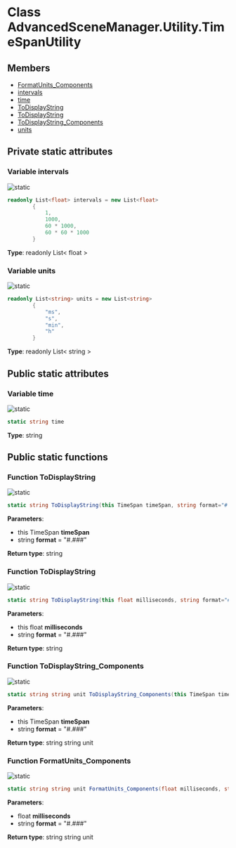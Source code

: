 <a id="Utility.TimeSpanUtility"></a>
# Class AdvancedSceneManager.Utility.TimeSpanUtility










## Members

* [FormatUnits\_Components](Utility.TimeSpanUtility.md#Utility.TimeSpanUtility_1aa5b8c698c40d38a44ef8e1302e993019)
* [intervals](Utility.TimeSpanUtility.md#Utility.TimeSpanUtility_1a5ea537da5482ecb836fb9d94573722aa)
* [time](Utility.TimeSpanUtility.md#Utility.TimeSpanUtility_1ace2b3e323b5dd5d54a71f6256698929c)
* [ToDisplayString](Utility.TimeSpanUtility.md#Utility.TimeSpanUtility_1a83b0f22fc10e52c7c333214d47c3aad2)
* [ToDisplayString](Utility.TimeSpanUtility.md#Utility.TimeSpanUtility_1a85cd3805c00cdb0ffdf1cf04dd506989)
* [ToDisplayString\_Components](Utility.TimeSpanUtility.md#Utility.TimeSpanUtility_1a22e7fa78212054a3c1a5f5087a2f168a)
* [units](Utility.TimeSpanUtility.md#Utility.TimeSpanUtility_1a879f23f35df4839a6efd95d30c61f2db)

## Private static attributes

<a id="Utility.TimeSpanUtility_1a5ea537da5482ecb836fb9d94573722aa"></a>
### Variable intervals


![][static]



```csharp
readonly List<float> intervals = new List<float>
        {
            1,
            1000,
            60 * 1000,
            60 * 60 * 1000
        }
```







**Type**: readonly List< float >





<a id="Utility.TimeSpanUtility_1a879f23f35df4839a6efd95d30c61f2db"></a>
### Variable units


![][static]



```csharp
readonly List<string> units = new List<string>
        {
            "ms",
            "s",
            "min",
            "h"
        }
```







**Type**: readonly List< string >





## Public static attributes

<a id="Utility.TimeSpanUtility_1ace2b3e323b5dd5d54a71f6256698929c"></a>
### Variable time


![][static]



```csharp
static string time
```







**Type**: string





## Public static functions

<a id="Utility.TimeSpanUtility_1a83b0f22fc10e52c7c333214d47c3aad2"></a>
### Function ToDisplayString


![][static]

```csharp
static string ToDisplayString(this TimeSpan timeSpan, string format="#.###")
```







**Parameters**:

* this TimeSpan **timeSpan**
* string **format** = "#.###" 

**Return type**: string





<a id="Utility.TimeSpanUtility_1a85cd3805c00cdb0ffdf1cf04dd506989"></a>
### Function ToDisplayString


![][static]

```csharp
static string ToDisplayString(this float milliseconds, string format="#.###")
```







**Parameters**:

* this float **milliseconds**
* string **format** = "#.###" 

**Return type**: string





<a id="Utility.TimeSpanUtility_1a22e7fa78212054a3c1a5f5087a2f168a"></a>
### Function ToDisplayString\_Components


![][static]

```csharp
static string string unit ToDisplayString_Components(this TimeSpan timeSpan, string format="#.###")
```







**Parameters**:

* this TimeSpan **timeSpan**
* string **format** = "#.###" 

**Return type**: string string unit





<a id="Utility.TimeSpanUtility_1aa5b8c698c40d38a44ef8e1302e993019"></a>
### Function FormatUnits\_Components


![][static]

```csharp
static string string unit FormatUnits_Components(float milliseconds, string format="#.###")
```







**Parameters**:

* float **milliseconds**
* string **format** = "#.###" 

**Return type**: string string unit






[static]: https://img.shields.io/badge/-static-lightgrey (static)



